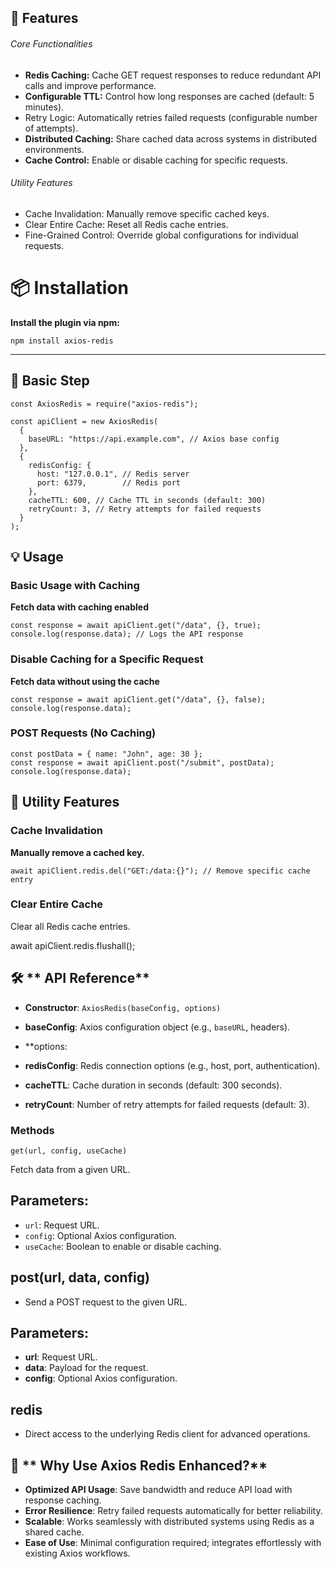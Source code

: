 ## 🚀 Features
###### Core Functionalities
- **Redis Caching:** Cache GET request responses to reduce redundant API calls and improve performance.
- **Configurable TTL:** Control how long responses are cached (default: 5 minutes).
- Retry Logic: Automatically retries failed requests (configurable number of attempts).
- **Distributed Caching:** Share cached data across systems in distributed environments.
- **Cache Control:** Enable or disable caching for specific requests.

###### Utility Features
- Cache Invalidation: Manually remove specific cached keys.
- Clear Entire Cache: Reset all Redis cache entries.
- Fine-Grained Control: Override global configurations for individual requests.

# 📦 Installation
**Install the plugin via npm:**



    npm install axios-redis

---

## 🚀 **Basic Step**


    const AxiosRedis = require("axios-redis");
    
    const apiClient = new AxiosRedis(
      {
        baseURL: "https://api.example.com", // Axios base config
      },
      {
        redisConfig: {
          host: "127.0.0.1", // Redis server
          port: 6379,        // Redis port
        },
        cacheTTL: 600, // Cache TTL in seconds (default: 300)
        retryCount: 3, // Retry attempts for failed requests
      }
    );


## 💡 **Usage**

### Basic Usage with Caching

**Fetch data with caching enabled**


    const response = await apiClient.get("/data", {}, true);
    console.log(response.data); // Logs the API response


### Disable Caching for a Specific Request

**Fetch data without using the cache**


    const response = await apiClient.get("/data", {}, false);
    console.log(response.data);


### POST Requests (No Caching)



    const postData = { name: "John", age: 30 };
    const response = await apiClient.post("/submit", postData);
    console.log(response.data);


## 🔧 **Utility Features**

### Cache Invalidation
**Manually remove a cached key.**


    await apiClient.redis.del("GET:/data:{}"); // Remove specific cache entry

### Clear Entire Cache
Clear all Redis cache entries.

await apiClient.redis.flushall();




## 🛠 ** API Reference**
- **Constructor**: `AxiosRedis(baseConfig, options)`
 - **baseConfig**: Axios configuration object (e.g., `baseURL`, headers).

 - **options:
 - **redisConfig**: Redis connection options (e.g., host, port, authentication).
 - **cacheTTL**: Cache duration in seconds (default: 300 seconds).
 - **retryCount**: Number of retry attempts for failed requests (default: 3).

### Methods

 

    get(url, config, useCache)
 Fetch data from a given URL.

## Parameters:
   - `url`: Request URL.
   - `config`: Optional Axios configuration.
   - `useCache`: Boolean to enable or disable caching.

## **post(url, data, config)**

 - Send a POST request to the given URL.
 
## Parameters:
   - **url**: Request URL.
   - **data**: Payload for the request.
   - **config**: Optional Axios configuration.

## redis

 - Direct access to the underlying Redis client for advanced operations.


## 🌟 **  Why Use Axios Redis Enhanced?**
- **Optimized API Usage**: Save bandwidth and reduce API load with response caching.
- **Error Resilience**: Retry failed requests automatically for better reliability.
- **Scalable**: Works seamlessly with distributed systems using Redis as a shared cache.
- **Ease of Use**: Minimal configuration required; integrates effortlessly with existing Axios workflows.
